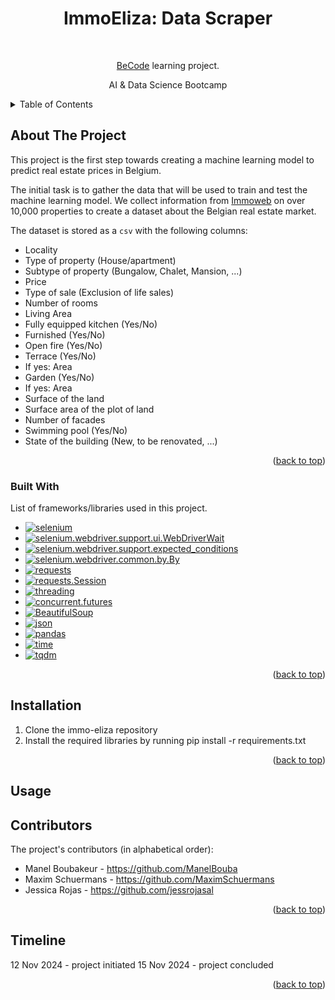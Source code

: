 <h1 align="center">ImmoEliza: Data Scraper</h1> <br>
<p align="center">
  <a href="https://becode.org/" target="_blank">BeCode</a> learning project.
</p>
<p align="center">AI & Data Science Bootcamp</p>

<details>
  <summary>Table of Contents</summary>
  <ol>
    <li>
      <a href="#about-the-project">About The Project</a>
      <ul>
        <li><a href="#built-with">Built With</a></li>
      </ul>
    </li>
    <li> <a href="#installation">Installation</a></li>
    <li><a href="#usage">Usage</a></li>
    <li><a href="#contributors">Contributors</a></li>
    <li><a href="#timeline">Timeline</a></li>
  </ol>
</details>

## **About The Project**
This project is the first step towards creating a machine learning model to predict real estate prices in Belgium.

The initial task is to gather the data that will be used to train and test the machine learning model. We collect information from [Immoweb](immoweb.be) on over 10,000 properties to create a dataset about the Belgian real estate market.

The dataset is stored as a `csv` with the following columns:
* Locality
* Type of property (House/apartment)
* Subtype of property (Bungalow, Chalet, Mansion, ...)
* Price
* Type of sale (Exclusion of life sales)
* Number of rooms
* Living Area
* Fully equipped kitchen (Yes/No)
* Furnished (Yes/No)
* Open fire (Yes/No)
* Terrace (Yes/No)
* If yes: Area
* Garden (Yes/No)
* If yes: Area
* Surface of the land
* Surface area of the plot of land
* Number of facades
* Swimming pool (Yes/No)
* State of the building (New, to be renovated, ...)

<p align="right">(<a href="#readme-top">back to top</a>)</p>

### Built With
List of frameworks/libraries used in this project.

* [![selenium](https://img.shields.io/badge/Selenium-Automation-yellow)](https://selenium.dev/) 
* [![selenium.webdriver.support.ui.WebDriverWait](https://img.shields.io/badge/WebDriverWait-Module-yellow)](https://selenium.dev/) 
* [![selenium.webdriver.support.expected_conditions](https://img.shields.io/badge/expected_conditions-Module-yellow)](https://selenium.dev/)
* [![selenium.webdriver.common.by.By](https://img.shields.io/badge/By-Module-yellow)](https://selenium.dev/) 
* [![requests](https://img.shields.io/badge/Requests-HTTP-blue)](https://docs.python-requests.org/) 
* [![requests.Session](https://img.shields.io/badge/requests.Session-HTTP%20Session-blue)](https://docs.python-requests.org/) 
* [![threading](https://img.shields.io/badge/threading-Module-green)](https://docs.python.org/3/library/threading.html) 
* [![concurrent.futures](https://img.shields.io/badge/concurrent.futures-Module-green)](https://docs.python.org/3/library/concurrent.futures.html) 
* [![BeautifulSoup](https://img.shields.io/badge/BeautifulSoup-HTML%20Parsing-brightgreen)](https://www.crummy.com/software/BeautifulSoup/) 
* [![json](https://img.shields.io/badge/JSON-Data-orange)](https://docs.python.org/3/library/json.html) 
* [![pandas](https://img.shields.io/badge/pandas-Dataframe-blue)](https://pandas.pydata.org/) 
* [![time](https://img.shields.io/badge/time-Time%20Functions-red)](https://docs.python.org/3/library/time.html) 
* [![tqdm](https://img.shields.io/badge/tqdm-Progress%20Bar-blue)](https://tqdm.github.io/) 

<p align="right">(<a href="#readme-top">back to top</a>)</p>

## **Installation**
1. Clone the immo-eliza repository
2. Install the required libraries by running pip install -r requirements.txt

<p align="right">(<a href="#readme-top">back to top</a>)</p>

## **Usage**



## **Contributors**
The project's contributors (in alphabetical order):
* Manel Boubakeur - https://github.com/ManelBouba
* Maxim Schuermans - https://github.com/MaximSchuermans
* Jessica Rojas - https://github.com/jessrojasal

<p align="right">(<a href="#readme-top">back to top</a>)</p>

## **Timeline**
12 Nov 2024 - project initiated 
15 Nov 2024 - project concluded

<p align="right">(<a href="#readme-top">back to top</a>)</p>
